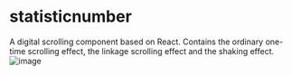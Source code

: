 # statisticnumber
 A digital scrolling component based on React. Contains the ordinary one-time scrolling effect, the linkage scrolling effect and the shaking effect.
![image](https://github.com/vlinr/statisticnumber/blob/master/readme/scroll.gif)

